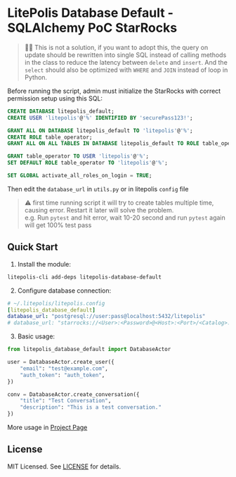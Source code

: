# LitePolis Database Default - SQLAlchemy PoC StarRocks

> 🚧👷 This is not a solution, if you want to adopt this, the query on update should be rewritten into single SQL instead of calling methods in the class to reduce the latency between `delete` and `insert`. And the `select` should also be optimized with `WHERE` and `JOIN` instead of loop in Python.

Before running the script, admin must initialize the StarRocks with correct permission setup using this SQL:
```sql
CREATE DATABASE litepolis_default;
CREATE USER 'litepolis'@'%' IDENTIFIED BY 'securePass123!';  

GRANT ALL ON DATABASE litepolis_default TO 'litepolis'@'%';
CREATE ROLE table_operator;  
GRANT ALL ON ALL TABLES IN DATABASE litepolis_default TO ROLE table_operator;

GRANT table_operator TO USER 'litepolis'@'%';  
SET DEFAULT ROLE table_operator TO 'litepolis'@'%';  

SET GLOBAL activate_all_roles_on_login = TRUE;
```

Then edit the `database_url` in `utils.py` or in litepolis `config` file

> :warning: first time running script it will try to create tables multiple time, causing error. Restart it later will solve the problem.  
> e.g. Run `pytest` and hit error, wait 10-20 second and run `pytest` again will get 100% test pass

## Quick Start

1. Install the module:
```bash
litepolis-cli add-deps litepolis-database-default
```

2. Configure database connection:
```yaml
# ~/.litepolis/litepolis.config
[litepolis_database_default]
database_url: "postgresql://user:pass@localhost:5432/litepolis"
# database_url: "starrocks://<User>:<Password>@<Host>:<Port>/<Catalog>.<Database>"
```

3. Basic usage:
```python
from litepolis_database_default import DatabaseActor

user = DatabaseActor.create_user({
    "email": "test@example.com",
    "auth_token": "auth_token",
})

conv = DatabaseActor.create_conversation({
    "title": "Test Conversation",
    "description": "This is a test conversation."
})
```

More usage in [Project Page](https://newjerseystyle.github.io/LitePolis-database-default)

## License
MIT Licensed. See [LICENSE](LICENSE) for details.
